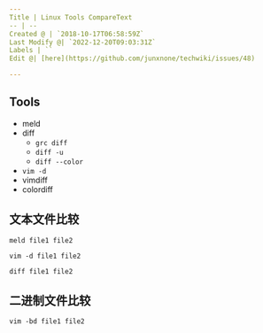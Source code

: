 ```yaml
---
Title | Linux Tools CompareText
-- | --
Created @ | `2018-10-17T06:58:59Z`
Last Modify @| `2022-12-20T09:03:31Z`
Labels | ``
Edit @| [here](https://github.com/junxnone/techwiki/issues/48)

---
```

## Tools
- meld
- diff
  - `grc diff`
  - `diff -u`
  - `diff --color`
- `vim -d`
-  vimdiff
- colordiff

## 文本文件比较

```
meld file1 file2
```
```
vim -d file1 file2
```
```
diff file1 file2
```

## 二进制文件比较

```
vim -bd file1 file2
```
